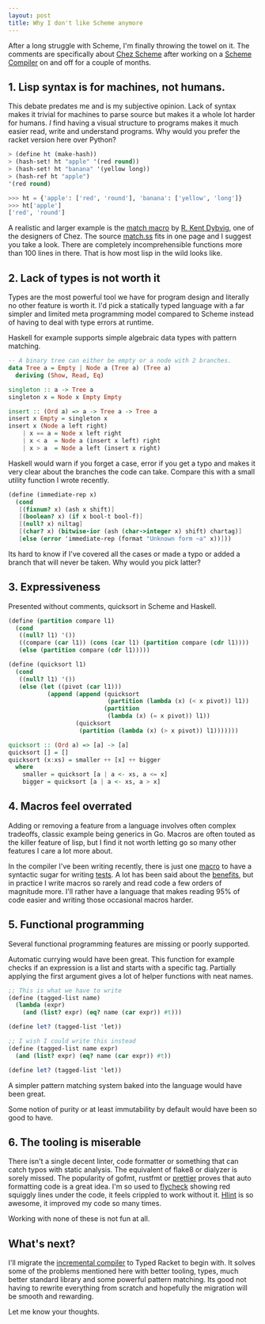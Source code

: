 ```yaml
---
layout: post
title: Why I don't like Scheme anymore
---
```


After a long struggle with Scheme, I'm finally throwing the towel on it. The
comments are specifically about [Chez Scheme][] after working on a [Scheme
Compiler][inc] on and off for a couple of months.

## 1. Lisp syntax is for machines, not humans.

This debate predates me and is my subjective opinion. Lack of syntax makes it
trivial for machines to parse source but makes it a whole lot harder for humans.
_I_ find having a visual structure to programs makes it much easier read, write
and understand programs. Why would you prefer the racket version here over
Python?

```scheme
> (define ht (make-hash))
> (hash-set! ht "apple" '(red round))
> (hash-set! ht "banana" '(yellow long))
> (hash-ref ht "apple")
'(red round)
```

```py
>>> ht = {'apple': ['red', 'round'], 'banana': ['yellow', 'long']}
>>> ht['apple']
['red', 'round']
```

A realistic and larger example is the [match macro][] by [R. Kent Dybvig][kent],
one of the designers of Chez. The source [match.ss][] fits in one page and I
suggest you take a look. There are completely incomprehensible functions more
than 100 lines in there. That is how most lisp in the wild looks like.


## 2. Lack of types is not worth it

Types are the most powerful tool we have for program design and literally no
other feature is worth it. I'd pick a statically typed language with a far
simpler and limited meta programming model compared to Scheme instead of having
to deal with type errors at runtime.

Haskell for example supports simple algebraic data types with pattern matching.

```haskell
-- A binary tree can either be empty or a node with 2 branches.
data Tree a = Empty | Node a (Tree a) (Tree a)
  deriving (Show, Read, Eq)

singleton :: a -> Tree a
singleton x = Node x Empty Empty

insert :: (Ord a) => a -> Tree a -> Tree a
insert x Empty = singleton x
insert x (Node a left right)
    | x == a = Node x left right
    | x < a  = Node a (insert x left) right
    | x > a  = Node a left (insert x right)
```

Haskell would warn if you forget a case, error if you get a typo and makes it
very clear about the branches the code can take. Compare this with a small
utility function I wrote recently.

```scheme
(define (immediate-rep x)
  (cond
   [(fixnum? x) (ash x shift)]
   [(boolean? x) (if x bool-t bool-f)]
   [(null? x) niltag]
   [(char? x) (bitwise-ior (ash (char->integer x) shift) chartag)]
   [else (error 'immediate-rep (format "Unknown form ~a" x))]))
```

Its hard to know if I've covered all the cases or made a typo or added a branch
that will never be taken. Why would you pick latter?

## 3. Expressiveness

Presented without comments, quicksort in Scheme and Haskell.

```scheme
(define (partition compare l1)
  (cond
   ((null? l1) '())
   ((compare (car l1)) (cons (car l1) (partition compare (cdr l1))))
   (else (partition compare (cdr l1)))))

(define (quicksort l1)
  (cond
   ((null? l1) '())
   (else (let ((pivot (car l1)))
           (append (append (quicksort
                            (partition (lambda (x) (< x pivot)) l1))
                           (partition
                            (lambda (x) (= x pivot)) l1))
                   (quicksort
                    (partition (lambda (x) (> x pivot)) l1)))))))
```


```haskell
quicksort :: (Ord a) => [a] -> [a]
quicksort [] = []
quicksort (x:xs) = smaller ++ [x] ++ bigger
  where
    smaller = quicksort [a | a <- xs, a <= x]
    bigger = quicksort [a | a <- xs, a > x]
```

## 4. Macros feel overrated

Adding or removing a feature from a language involves often complex tradeoffs,
classic example being generics in Go. Macros are often touted as the killer
feature of lisp, but I find it not worth letting go so many other features I
care a lot more about.

In the compiler I've been writing recently, there is just one [macro][add-tests]
to have a syntactic sugar for writing [tests][inc-tests]. A lot has been said
about the [benefits][homoiconicity], but in practice I write macros so rarely
and read code a few orders of magnitude more. I'll rather have a language that
makes reading 95% of code easier and writing those occasional macros harder.

## 5. Functional programming

Several functional programming features are missing or poorly supported.

Automatic currying would have been great. This function for example checks if an
expression is a list and starts with a specific tag. Partially applying the
first argument gives a lot of helper functions with neat names.

```scheme
;; This is what we have to write
(define (tagged-list name)
  (lambda (expr)
    (and (list? expr) (eq? name (car expr)) #t)))

(define let? (tagged-list 'let))

;; I wish I could write this instead
(define (tagged-list name expr)
  (and (list? expr) (eq? name (car expr)) #t))

(define let? (tagged-list 'let))
```

A simpler pattern matching system baked into the language would have been great.

Some notion of purity or at least immutability by default would have been so
good to have.

## 6. The tooling is miserable

There isn't a single decent linter, code formatter or something that can catch
typos with static analysis. The equivalent of flake8 or dialyzer is sorely
missed. The popularity of gofmt, rustfmt or [prettier][] proves that auto
formatting code is a great idea. I'm so used to [flycheck][] showing red
squiggly lines under the code, it feels crippled to work without it.
[Hlint][hlint] is so awesome, it improved my code so many times.

Working with none of these is not fun at all.

## What's next?

I'll migrate the [incremental compiler][inc] to Typed Racket to begin with. It
solves some of the problems mentioned here with better tooling, types, much
better standard library and some powerful pattern matching. Its good not having
to rewrite everything from scratch and hopefully the migration will be smooth
and rewarding.

Let me know your thoughts.

[hlint]: http://hackage.haskell.org/package/hlint
[flycheck]: http://www.flycheck.org/en/latest/
[Chez Scheme]: https://www.scheme.com "(chez (chez scheme))"
[add-tests]: https://github.com/jaseemabid/inc/blob/5157d8e9afb414e6b27fc0a9497810ce66ca8ea9/src/tests-driver.scm#L52-L58
[homoiconicity]: http://calculist.org/blog/2012/04/17/homoiconicity-isnt-the-point "Homoiconicity isn’t the point"
[inc-tests]: https://github.com/jaseemabid/inc/tree/master/tests "All the tests in the incremental compiler"
[inc]: https://github.com/jaseemabid/inc "An incremental approach to compiler construction"
[kent]: https://en.wikipedia.org/wiki/R._Kent_Dybvig
[match macro]: https://www.cs.indiana.edu/chezscheme/match/ "Using Match"
[match.ss]: https://www.cs.indiana.edu/chezscheme/match/match.ss
[prettier]: https://prettier.io "Prettier · Opinionated Code Formatter"
